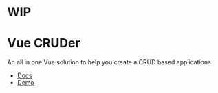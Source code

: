 # WIP
# Vue CRUDer

An all in one Vue solution to help you create a CRUD based applications


- [Docs](https://schirrel.dev/vue-cruder)
- [Demo](https://schirrel.dev/vue-cruder/demo)
